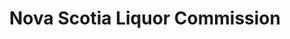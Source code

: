 ---
title: "Nova Scotia Liquor Commission"
url: /dartmouth/nova-scotia-liquor-commission/
shop: alcohol
---